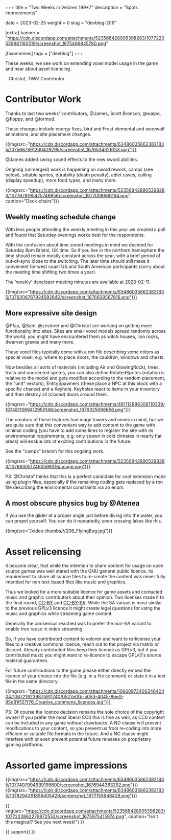+++
title = "Two Weeks in Veloren 199+7"
description = "Spots improvements"

date = 2023-02-25
weight = 0
slug = "devblog-206"

[extra]
banner = "https://cdn.discordapp.com/attachments/523568428905398283/1077223539981160519/screenshot_1675466845780.png"

[taxonomies]
tags = ["devblog"]
+++

These weeks, we see work on extending voxel model usage in the game and hear about asset licencing.

\- Christof, TWiV Contributor

# Contributor Work

Thanks to last two weeks' contributors, @James, Scott Bronson, @walpo, @floppy, and @tormod.

These changes include energy fixes, bird and Frost elemental and werewolf animations, and site placement changes.

{{img(src="https://cdn.discordapp.com/attachments/634860358623821835/1075687891260428295/screenshot_1676534326153.png")}}

@James added swing sound effects to the new sword abilities.

Ongoing (unmerged) work is happening on sword rework, camps (see below), sittable sprites, 
durability (death penalty), adlet caves, culling (display speedup), more food types, and many more.

{{img(src="https://cdn.discordapp.com/attachments/523568428905398283/1077678195475746956/screenshot_1677008660164.png", caption="Deck-chairs")}}

## Weekly meeting schedule change

With less people attending the weekly meeting in this year we created a poll and found
that Saturday evenings works best for the respondents. 

With the confusion about time zoned meetings in mind we decided for Saturday 8pm Bristol, UK time.
So if you live in the northern hemisphere the time should remain mostly constant across the year,
with a brief period of out-of-sync close to the switching.
The later time should still make it convenient for west coast US 
and South American participants (sorry about the meeting time shifting two times a year).

The 'weekly' developer meeting minutes are available at [2023-02-11](https://hackmd.io/@veloren/Sy8cZUBao).

{{img(src="https://cdn.discordapp.com/attachments/634860358623821835/1076206767924592640/screenshot_1676639567816.png")}}

## More expressive site design

@Pfau, @Sam, @zesterer and @Christof are working on getting more functionality into sites. 
Sites are small voxel models spread randomly across the world, you might have encountered them as witch houses, lion rocks, dwarven graves and many more.

These voxel files typically come with a ron file describing some colors as special voxel, e.g. where to place 
doors, the cauldron, windows and chests.

Now besides all sorts of materials (including Air and GlowingRock), trees, fruits and unoriented sprites, you can also define RotatedSprites 
(rotation is relative to the model and gets modified according to the random placement, the "unit" vectors), 
EntitySpawners (these place a NPC at this block with a specific chance) and a Keyhole.
Keyholes react to items in your inventory and then destroy all (closed) doors around them.

{{img(src="https://cdn.discordapp.com/attachments/481112886308110339/1074811069412950146/screenshot_1676325066656.png")}}

The creators of these features had mage towers and mines in mind, but we are quite sure that this
convenient way to add content to the game with minimal coding (you have to add some lines
to register the site with its environmental requirements, e.g. only spawn in cold climates in nearly flat areas)
will enable lots of exciting contributions in the future.

See the "camps" branch for this ongoing work.

{{img(src="https://cdn.discordapp.com/attachments/523568428905398283/1076830512460599316/image.png")}}

PS: @Christof thinks that this is a perfect candidate for cool extension mods using plugin files, 
especially if the remaining coding gets replaced by a ron file describing the enviromental constraints via an enum.

## A most obscure physics bug by @Atenea

If you use the glider at a proper angle just before diving into the water, you can propel yourself. You can do it repeatedly, even crossing lakes like this.

[{{img(src="/video-thumbs/V206_FlyingBug.jpg")}}](https://imgur.com/a/I6bZN1X)

# Asset relicensing

It became clear, that while the intention to share content for usage on open source games was well stated with the GNU general public licence,
its requirement to share all source files to re-create the content was never fully intended for non text-based files like music and graphics.

Thus we looked for a more suitable licence for game assets and contacted music and graphic contributors about their opinion.
Two licenses made it to the final round, [CC-BY](https://creativecommons.org/licenses/by/4.0/) and [CC-BY-SA](https://creativecommons.org/licenses/by-sa/4.0/). While the SA variant is most
similar to the previous GPLv3 licence it might create legal questions for using the music and graphics
while streaming game content.

Generally the consensus reached was to prefer the non-SA variant to enable free reuse in video streaming.

So, if you have contributed content to veloren and want to re-license your 
files to a creative commons licence, reach out to the project via matrix or discord.
Already contributed files keep their licence as GPLv3, but if you contributed music 
you might want to re-licence to escape GPLv3's source material guarantees.

For future contributions to the game please either directly embed the licence of your choice
into the file (e.g. in a file comment) or state it in a text file in the same directory.

{{img(src="https://cdn.discordapp.com/attachments/1066097340634640404/1067219239875911740/0527e0fb-5053-4045-8ee0-95d91f127f76_Creative_commons_licences.jpg")}}

PS: Of course the licence decision remains the sole choice of the copyright owner! 
If you prefer the most liberal CC0 this is fine as well, as CC0 content can be included in any game without drawbacks.
A ND clause will prevent modifications to your content, so you prevent us from re-coding into more efficient or suitable file formats in the future. 
And a NC clause might interfere with or even prevent potential future releases on proprietary gaming platforms.


# Assorted game impressions

{{img(src="https://cdn.discordapp.com/attachments/634860358623821835/1077407994939199600/screenshot_1676944363292.png")}}
{{img(src="https://cdn.discordapp.com/attachments/634860358623821835/1078294391858405426/screenshot_1677155648428.png")}}

{{
    img(src="https://cdn.discordapp.com/attachments/523568428905398283/1077223862279872552/screenshot_1675975415974.png",
    caption="Isn't this magical? See you next week!")
}}

{{ support() }}
